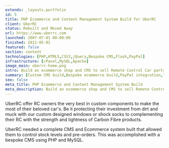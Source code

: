 ```yaml
---
extends: _layouts.portfolio
id: 5
title: PHP Ecommerce and Content Management System Build for UberRC
client: UberRC
status: Rebuilt and Moved Away
url: https://www.uberrc.com
launched: 2007-07-01 00:00:00
finished: 2011-05-01
featured: false
section: content
technologies: [PHP,HTML5,CSS3,jQuery,Bespoke CMS,Flash,PayPal]
infrastructure: [cPanel,MySQL,Apache]
image_main: uberrc-home.png
intro: Build an ecommerce shop and CMS to sell Remote Control Car parts internationally
summary: [Custom CMS build,Bespoke ecommerce build,PayPal integration,Testing,Flash header build]
seo: false
meta_title: PHP Ecommerce and Content Management System Build
meta_description: Build an ecommerce shop and CMS to sell Remote Control Car parts internationally
---
```


UberRC offer RC owners the very best in custom components to make the most of their beloved car's. Be it protecting their investment from dirt and muck with our custom designed windows or shock socks to complementing their RC with the strength and lightness of Carbon Fibre products.

UberRC needed a complete CMS and Ecommerce system built that allowed them to control stock levels and pre-orders. This was accomplished with a bespoke CMS using PHP and MySQL.
